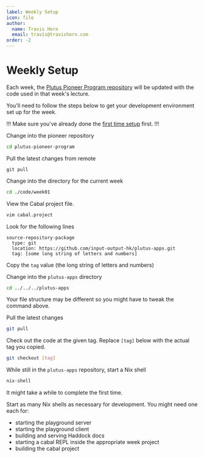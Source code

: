 ```yaml
---
label: Weekly Setup
icon: file
author:
  name: Travis Horn
  email: travis@travishorn.com
order: -2
---
```


# Weekly Setup

Each week, the [Plutus Pioneer Program
repository](https://github.com/input-output-hk/plutus-pioneer-program) will be
updated with the code used in that week's lecture.

You'll need to follow the steps below to get your development environment set up
for the week.

!!!
Make sure you've already done the [first time
setup](./first-time-setup.md) first.
!!!

Change into the pioneer repository

```bash
cd plutus-pioneer-program
```

Pull the latest changes from remote

```
git pull
```

Change into the directory for the current week

```bash
cd ./code/week01
```

View the Cabal project file.

```bash
vim cabal.project
```

Look for the following lines

```
source-repository-package
  type: git
  location: https://github.com/input-output-hk/plutus-apps.git
  tag: [some long string of letters and numbers]
```

Copy the `tag` value (the long string of letters and numbers)

Change into the `plutus-apps` directory

```bash
cd ../../../plutus-apps
```

Your file structure may be different so you might have to tweak the command
above.

Pull the latest changes

```bash
git pull
```

Check out the code at the given tag. Replace `[tag]` below with the actual tag
you copied.

```bash
git checkout [tag]
```

While still in the `plutus-apps` repository, start a Nix shell

```bash
nix-shell
```

It might take a while to complete the first time.

Start as many Nix shells as necessary for development. You might need one each
for:

- starting the playground server
- starting the playground client
- building and serving Haddock docs
- starting a cabal REPL inside the appropriate week project
- building the cabal project
